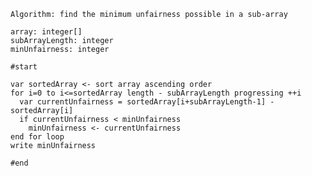     Algorithm: find the minimum unfairness possible in a sub-array
    
    array: integer[]
    subArrayLength: integer
    minUnfairness: integer

    #start

    var sortedArray <- sort array ascending order
    for i=0 to i<=sortedArray length - subArrayLength progressing ++i
      var currentUnfairness = sortedArray[i+subArrayLength-1] - sortedArray[i]
      if currentUnfairness < minUnfairness
        minUnfairness <- currentUnfairness
    end for loop
    write minUnfairness

    #end